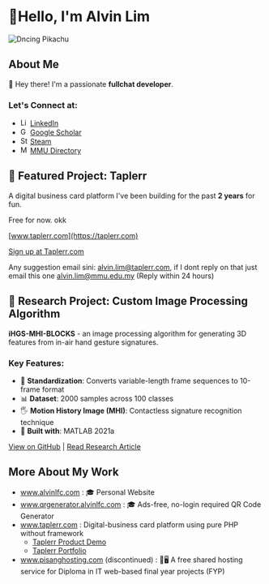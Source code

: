 # 👋Hello, I'm Alvin Lim

![Dncing Pikachu](https://alvinlfc.com/image/pikachu.gif)

## About Me

👋 Hey there! I'm a passionate **fullchat developer**.

### Let's Connect at:

- <img src="https://upload.wikimedia.org/wikipedia/commons/thumb/8/81/LinkedIn_icon.svg/2048px-LinkedIn_icon.svg.png" width="15" height="15" alt="LinkedIn Logo"> <a href="https://www.linkedin.com/in/alvin-lim-fang-chuen/" target="_blank" rel="noopener">LinkedIn</a>
- <img src="https://upload.wikimedia.org/wikipedia/commons/thumb/c/c7/Google_Scholar_logo.svg/2048px-Google_Scholar_logo.svg.png" width="15" height="15" alt="Google Scholar Logo"> <a href="https://scholar.google.com/citations?user=HPcSi-0AAAAJ&hl=en" target="_blank" rel="noopener">Google Scholar</a>
- <img src="https://upload.wikimedia.org/wikipedia/commons/thumb/8/83/Steam_icon_logo.svg/2048px-Steam_icon_logo.svg.png" width="15" height="15" alt="Steam Logo"> <a href="https://steamcommunity.com/profiles/76561198097943854/" target="_blank" rel="noopener">Steam</a>
- <img src="https://www.mmu.edu.my/wp-content/themes/mmu2018/assets/images/logo-mmu.png" width="15" height="15" alt="MMU Logo"> <a href="https://mmuexpert.mmu.edu.my/alvinlim" target="_blank" rel="noopener">MMU Directory</a>

## 🚀 Featured Project: Taplerr

A digital business card platform I've been building for the past **2 years** for fun.

Free for now. okk

[www.taplerr.com](https://taplerr.com)

[Sign up at Taplerr.com](https://staging.taplerr.com/registration)

Any suggestion email sini: alvin.lim@taplerr.com, if I dont reply on that  just email this one alvin.lim@mmu.edu.my (Reply within 24 hours)

## 🧠 Research Project: Custom Image Processing Algorithm

**iHGS-MHI-BLOCKS** - an image processing algorithm for generating 3D features from in-air hand gesture signatures.

### Key Features:

- 🎯 **Standardization**: Converts variable-length frame sequences to 10-frame format
- 📊 **Dataset**: 2000 samples across 100 classes
- 🖐️ **Motion History Image (MHI)**: Contactless signature recognition technique
- 🔬 **Built with**: MATLAB 2021a

[View on GitHub](https://github.com/alvinlimfangchuen/iHGS-MHI-BLOCKS) | [Read Research Article](https://ijtech.eng.ui.ac.id/article/view/6744)

## More About My Work

- <a href="https://www.alvinlfc.com" target="_blank">www.alvinlfc.com</a> : 🎓 Personal Website
- <a href="https://www.qrgenerator.alvinlfc.com" target="_blank">www.qrgenerator.alvinlfc.com</a> : 🎓 Ads-free, no-login required QR Code Generator
- <a href="https://www.taplerr.com" target="_blank">www.taplerr.com</a> : Digital-business card platform using pure PHP without framework
  - <a href="https://www.youtube.com/shorts/x457xs1MIOg?feature=share" target="_blank">Taplerr Product Demo</a>
  - <a href="https://alvinlfc.com/portfolio/taplerr/" target="_blank">Taplerr Portfolio</a>
- <a href="https://www.pisanghosting.com" target="_blank">www.pisanghosting.com </a> (discontinued) : 🍌🖥️ A free shared hosting service for Diploma in IT web-based final year projects (FYP)
